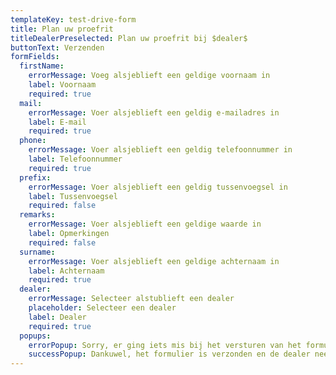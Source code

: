 ```yaml
---
templateKey: test-drive-form
title: Plan uw proefrit
titleDealerPreselected: Plan uw proefrit bij $dealer$
buttonText: Verzenden
formFields:
  firstName:
    errorMessage: Voeg alsjeblieft een geldige voornaam in
    label: Voornaam
    required: true
  mail:
    errorMessage: Voer alsjeblieft een geldig e-mailadres in
    label: E-mail
    required: true
  phone:
    errorMessage: Voer alsjeblieft een geldig telefoonnummer in
    label: Telefoonnummer
    required: true
  prefix:
    errorMessage: Voer alsjeblieft een geldig tussenvoegsel in
    label: Tussenvoegsel
    required: false
  remarks:
    errorMessage: Voer alsjeblieft een geldige waarde in
    label: Opmerkingen
    required: false
  surname:
    errorMessage: Voer alsjeblieft een geldige achternaam in
    label: Achternaam
    required: true
  dealer:
    errorMessage: Selecteer alstublieft een dealer
    placeholder: Selecteer een dealer
    label: Dealer
    required: true
  popups:
    errorPopup: Sorry, er ging iets mis bij het versturen van het formulier. Probeer het later nog eens.
    successPopup: Dankuwel, het formulier is verzonden en de dealer neemt zo snel mogelijk contact met u op.
---
```

